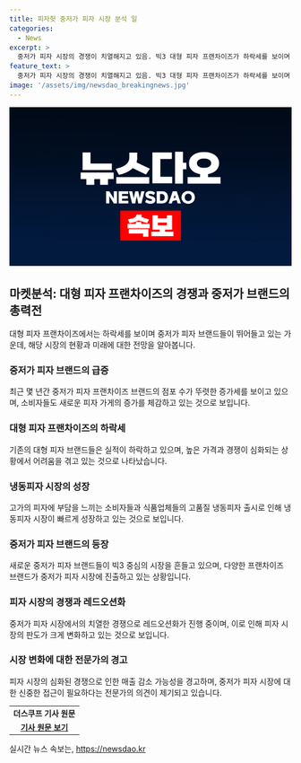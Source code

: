 ```yaml
---
title: 피자헛 중저가 피자 시장 분석 일
categories:
  - News
excerpt: >
  중저가 피자 시장의 경쟁이 치열해지고 있음. 빅3 대형 피자 프랜차이즈가 하락세를 보이며 중저가 브랜드가 성장 중. 고물가로 소비자들이 저렴한 브랜드를 선호하며, 냉동피자 시장도 급성장. 새로운 중저가 피자 브랜드들이 속속 등장하고 있으며, 경쟁이 치열해지고 있는 상황이며 피자프랜차이즈의 실적도 감소 중. 중저가 피자 시장의 레드오션화가 우려되지만, 소비자들에게는 다양한 선택권이 제공되는 상황임.
feature_text: >
  중저가 피자 시장의 경쟁이 치열해지고 있음. 빅3 대형 피자 프랜차이즈가 하락세를 보이며 중저가 브랜드가 성장 중. 고물가로 소비자들이 저렴한 브랜드를 선호하며, 냉동피자 시장도 급성장. 새로운 중저가 피자 브랜드들이 속속 등장하고 있으며, 경쟁이 치열해지고 있는 상황이며 피자프랜차이즈의 실적도 감소 중. 중저가 피자 시장의 레드오션화가 우려되지만, 소비자들에게는 다양한 선택권이 제공되는 상황임.
image: '/assets/img/newsdao_breakingnews.jpg'
---
```


<p><img src="/assets/img/newsdao_breakingnews.jpg" alt="ranknews 속보" /></p>

<h2 data-ke-size="size26">마켓분석: 대형 피자 프랜차이즈의 경쟁과 중저가 브랜드의 총력전</h2>

<p data-ke-size="size16">대형 피자 프랜차이즈에서는 하락세를 보이며 중저가 피자 브랜드들이 뛰어들고 있는 가운데, 해당 시장의 현황과 미래에 대한 전망을 알아봅니다.</p>

<h3 data-ke-size="size22">중저가 피자 브랜드의 급증</h3>

<p data-ke-size="size16">최근 몇 년간 중저가 피자 프랜차이즈 브랜드의 점포 수가 뚜렷한 증가세를 보이고 있으며, 소비자들도 새로운 피자 가게의 증가를 체감하고 있는 것으로 보입니다.</p>

<h3 data-ke-size="size22">대형 피자 프랜차이즈의 하락세</h3>

<p data-ke-size="size16">기존의 대형 피자 브랜드들은 실적이 하락하고 있으며, 높은 가격과 경쟁이 심화되는 상황에서 어려움을 겪고 있는 것으로 나타났습니다.</p>

<h3 data-ke-size="size22">냉동피자 시장의 성장</h3>

<p data-ke-size="size16">고가의 피자에 부담을 느끼는 소비자들과 식품업체들의 고품질 냉동피자 출시로 인해 냉동피자 시장이 빠르게 성장하고 있는 것으로 보입니다.</p>

<h3 data-ke-size="size22">중저가 피자 브랜드의 등장</h3>

<p data-ke-size="size16">새로운 중저가 피자 브랜드들이 빅3 중심의 시장을 흔들고 있으며, 다양한 프랜차이즈 브랜드가 중저가 피자 시장에 진출하고 있는 상황입니다.</p>

<h3 data-ke-size="size22">피자 시장의 경쟁과 레드오션화</h3>

<p data-ke-size="size16">중저가 피자 시장에서의 치열한 경쟁으로 레드오션화가 진행 중이며, 이로 인해 피자 시장의 판도가 크게 변화하고 있는 것으로 보입니다.</p>

<h3 data-ke-size="size22">시장 변화에 대한 전문가의 경고</h3>

<p data-ke-size="size16">피자 시장의 심화된 경쟁으로 인한 매출 감소 가능성을 경고하며, 중저가 피자 시장에 대한 신중한 접근이 필요하다는 전문가의 의견이 제기되고 있습니다.</p>

<table style="width: 100%;" data-ke-size="size16">
<tbody>
<tr>
<td style="text-align: center; height: 17px;"><b>더스쿠프 기사 원문</b></td>
</tr>
<tr>
<td style="text-align: center; height: 17px;"><b><a href="https://www.thescoop.co.kr/news/articleView.html?idxno=48583" target="_blank" rel="noopener">기사 원문 보기</a></b></td>
</tr>
</tbody>
</table>
실시간 뉴스 속보는, <a href="https://newsdao.kr" rel="dofollow">https://newsdao.kr</a>


